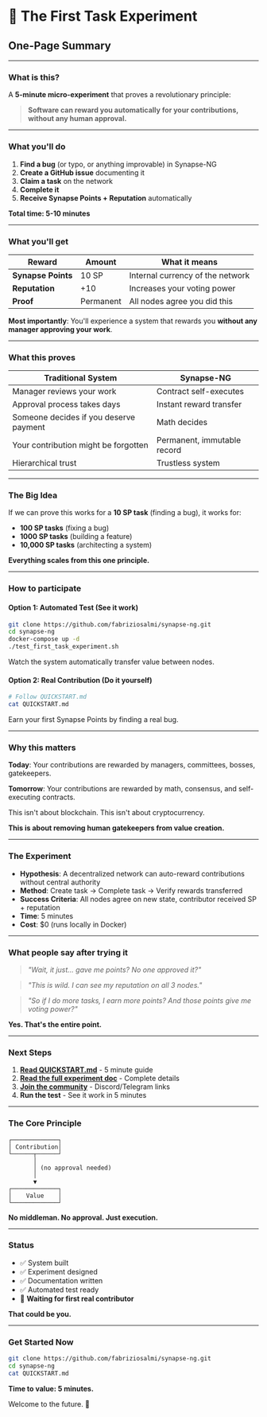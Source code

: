 # 🧪 The First Task Experiment

## One-Page Summary

---

### What is this?

A **5-minute micro-experiment** that proves a revolutionary principle:

> **Software can reward you automatically for your contributions, without any human approval.**

---

### What you'll do

1. **Find a bug** (or typo, or anything improvable) in Synapse-NG
2. **Create a GitHub issue** documenting it
3. **Claim a task** on the network
4. **Complete it**
5. **Receive Synapse Points + Reputation** automatically

**Total time: 5-10 minutes**

---

### What you'll get

| Reward | Amount | What it means |
|--------|--------|---------------|
| **Synapse Points** | 10 SP | Internal currency of the network |
| **Reputation** | +10 | Increases your voting power |
| **Proof** | Permanent | All nodes agree you did this |

**Most importantly**: You'll experience a system that rewards you **without any manager approving your work**.

---

### What this proves

| Traditional System | Synapse-NG |
|-------------------|------------|
| Manager reviews your work | Contract self-executes |
| Approval process takes days | Instant reward transfer |
| Someone decides if you deserve payment | Math decides |
| Your contribution might be forgotten | Permanent, immutable record |
| Hierarchical trust | Trustless system |

---

### The Big Idea

If we can prove this works for a **10 SP task** (finding a bug), it works for:

- **100 SP tasks** (fixing a bug)
- **1000 SP tasks** (building a feature)
- **10,000 SP tasks** (architecting a system)

**Everything scales from this one principle.**

---

### How to participate

#### Option 1: Automated Test (See it work)
```bash
git clone https://github.com/fabriziosalmi/synapse-ng.git
cd synapse-ng
docker-compose up -d
./test_first_task_experiment.sh
```

Watch the system automatically transfer value between nodes.

#### Option 2: Real Contribution (Do it yourself)
```bash
# Follow QUICKSTART.md
cat QUICKSTART.md
```

Earn your first Synapse Points by finding a real bug.

---

### Why this matters

**Today**: Your contributions are rewarded by managers, committees, bosses, gatekeepers.

**Tomorrow**: Your contributions are rewarded by math, consensus, and self-executing contracts.

This isn't about blockchain. This isn't about cryptocurrency.

**This is about removing human gatekeepers from value creation.**

---

### The Experiment

- **Hypothesis**: A decentralized network can auto-reward contributions without central authority
- **Method**: Create task → Complete task → Verify rewards transferred
- **Success Criteria**: All nodes agree on new state, contributor received SP + reputation
- **Time**: 5 minutes
- **Cost**: $0 (runs locally in Docker)

---

### What people say after trying it

> *"Wait, it just... gave me points? No one approved it?"*

> *"This is wild. I can see my reputation on all 3 nodes."*

> *"So if I do more tasks, I earn more points? And those points give me voting power?"*

**Yes. That's the entire point.**

---

### Next Steps

1. **[Read QUICKSTART.md](QUICKSTART.md)** - 5 minute guide
2. **[Read the full experiment doc](docs/FIRST_TASK_EXPERIMENT.md)** - Complete details
3. **[Join the community](#)** - Discord/Telegram links
4. **Run the test** - See it work in 5 minutes

---

### The Core Principle

```
┌─────────────┐
│ Contribution│
└──────┬──────┘
       │
       │ (no approval needed)
       │
       ▼
┌─────────────┐
│    Value    │
└─────────────┘
```

**No middleman. No approval. Just execution.**

---

### Status

- ✅ System built
- ✅ Experiment designed
- ✅ Documentation written
- ✅ Automated test ready
- 🎯 **Waiting for first real contributor**

**That could be you.**

---

### Get Started Now

```bash
git clone https://github.com/fabriziosalmi/synapse-ng.git
cd synapse-ng
cat QUICKSTART.md
```

**Time to value: 5 minutes.**

Welcome to the future. 🧬
